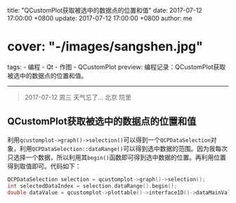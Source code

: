 title: "QCustomPlot获取被选中的数据点的位置和值"
date: 2017-07-12 17:00:00 +0800
update: 2017-07-12 17:00:00 +0800
author: me
# cover: "-/images/sangshen.jpg"
tags:
    - 编程
    - Qt
    - 作图
    - QCustomPlot
preview: 编程记录：QCustomPlot获取被选中的数据点的位置和值。

---

> 2017-07-12 周三 天气忘了... 北京 院里

## QCustomPlot获取被选中的数据点的位置和值 ##
利用`qcustomplot->graph()->selection()`可以得到一个`QCPDataSelection`对象，利用`QCPDataSelection::dataRange()`可以得到选中数据的范围。因为我每次只选择一个数据，所以利用其`begin()`函数即可得到选中数据的位置。再利用位置得到取值即可。代码如下：

``` cpp
QCPDataSelection selection = qcustomplot->graph()->selection();
int selectedDataIndex = selection.dataRange().begin();
double dataValue = qcustomplot->plottable()->interface1D()->dataMainValue(selectedDataIndex);
```
